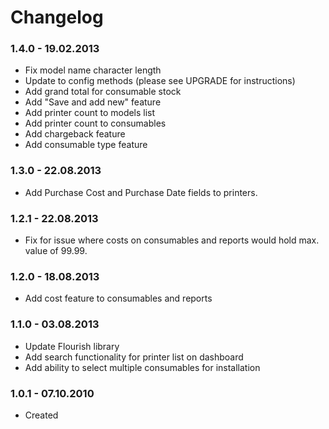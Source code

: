 # Changelog

### 1.4.0 - 19.02.2013
* Fix model name character length
* Update to config methods (please see UPGRADE for instructions)
* Add grand total for consumable stock
* Add "Save and add new" feature
* Add printer count to models list
* Add printer count to consumables
* Add chargeback feature
* Add consumable type feature

### 1.3.0 - 22.08.2013
* Add Purchase Cost and Purchase Date fields to printers.

### 1.2.1 - 22.08.2013
* Fix for issue where costs on consumables and reports would hold max. value of 99.99.

### 1.2.0 - 18.08.2013
* Add cost feature to consumables and reports

### 1.1.0 - 03.08.2013
* Update Flourish library
* Add search functionality for printer list on dashboard
* Add ability to select multiple consumables for installation

### 1.0.1 - 07.10.2010
* Created